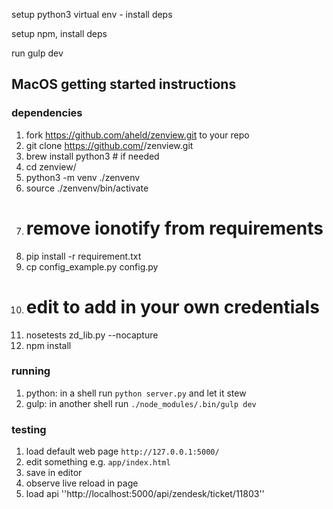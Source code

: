 setup python3 virtual env - install deps

setup npm, install deps

run gulp dev


## MacOS getting started instructions

### dependencies

1.  fork https://github.com/aheld/zenview.git to your repo
1.  git clone https://github.com/<you>/zenview.git
1.  brew install python3  # if needed
1.  cd zenview/
1.  python3 -m venv ./zenvenv
1.  source ./zenvenv/bin/activate
1.  # remove ionotify from requirements
1.  pip install -r requirement.txt
1.  cp config_example.py config.py
1.  # edit to add in your own credentials
1.  nosetests zd_lib.py --nocapture
2.  npm install

### running

1.  python:  in a shell run ``python server.py`` and let it stew
2.  gulp:  in another shell run ``./node_modules/.bin/gulp dev``

### testing

1.  load default web page ``http://127.0.0.1:5000/``
2.  edit something e.g. ``app/index.html``
3.  save in editor
4.  observe live reload in page
5.  load api ''http://localhost:5000/api/zendesk/ticket/11803''
